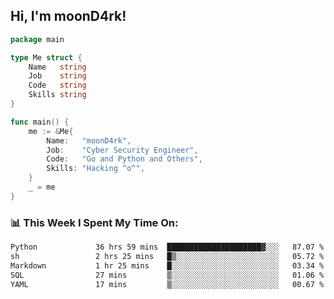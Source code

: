 <h2> Hi, I'm moonD4rk!</h2>

```go
package main

type Me struct {
	Name   string
	Job    string
	Code   string
	Skills string
}

func main() {
	me := &Me{
		Name:   "moonD4rk",
		Job:    "Cyber Security Engineer",
		Code:   "Go and Python and Others",
		Skills: "Hacking ^o^",
	}
	_ = me
}
```

<h3>📊 This Week I Spent My Time On:</h3>
<!-- <img align='right' src="https://github-readme-stats.vercel.app/api?username=moond4rk&show_icons=true&theme=radical", width="300" height="150"> -->

<!--START_SECTION:waka-->

```txt
Python             36 hrs 59 mins  █████████████████████▓░░░   87.07 %
sh                 2 hrs 25 mins   █▒░░░░░░░░░░░░░░░░░░░░░░░   05.72 %
Markdown           1 hr 25 mins    █░░░░░░░░░░░░░░░░░░░░░░░░   03.34 %
SQL                27 mins         ▒░░░░░░░░░░░░░░░░░░░░░░░░   01.06 %
YAML               17 mins         ▒░░░░░░░░░░░░░░░░░░░░░░░░   00.67 %
```

<!--END_SECTION:waka-->

